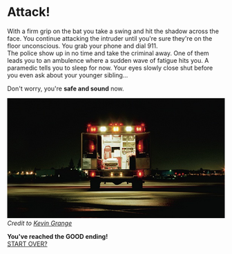 # Attack!
With a firm grip on the bat you take a swing and hit the shadow across the face. You continue attacking the intruder until you're sure they're on the floor unconscious. You grab your phone and dial 911.  
The police show up in no time and take the criminal away. One of them leads you to an ambulence where a sudden wave of fatigue hits you. A paramedic tells you to sleep for now. Your eyes slowly close shut before you even ask about your younger sibling... 

Don't worry, you're **safe and sound** now.

![Ambulence](images/ambulence.jpg)  
_Credit to [Kevin Grange](https://www.signature-reads.com/author/kevin-grange/)_

**You've reached the GOOD ending!**  
[START OVER?](home.md)